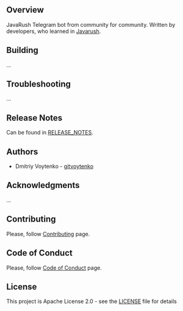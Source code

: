 ## Overview
JavaRush Telegram bot from community for community. Written by developers, who learned in [Javarush](https://javarush.ru).

## Building
...

## Troubleshooting
...

## Release Notes
Can be found in [RELEASE_NOTES](RELEASE_NOTES.md).

## Authors
* Dmitriy Voytenko - [gitvoytenko](https://github.com/gitvoytenko)

## Acknowledgments
...

## Contributing
Please, follow [Contributing](CONTRIBUTING.md) page.

## Code of Conduct
Please, follow [Code of Conduct](CODE_OF_CONDUCT.md) page.

## License
This project is Apache License 2.0 - see the [LICENSE](LICENSE) file for details
